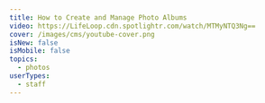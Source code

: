```yaml
---
title: How to Create and Manage Photo Albums
video: https://LifeLoop.cdn.spotlightr.com/watch/MTMyNTQ3Ng==
cover: /images/cms/youtube-cover.png
isNew: false
isMobile: false
topics:
  - photos
userTypes:
  - staff
---
```

